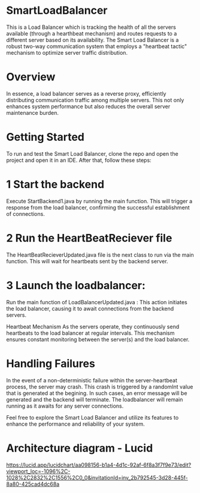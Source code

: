 # SmartLoadBalancer

This is a Load Balancer which is tracking the health of all the servers available (through a hearthbeat mechanism) and routes requests to a different server based on its availability.
The Smart Load Balancer is a robust two-way communication system that employs a "heartbeat tactic" mechanism to optimize server traffic distribution.

# Overview

In essence, a load balancer serves as a reverse proxy, efficiently distributing communication traffic among multiple servers. This not only enhances system performance but also reduces the overall server maintenance burden.

# Getting Started

To run and test the Smart Load Balancer, clone the repo and open the project and open it in an IDE. After that, follow these steps:

# 1 Start the backend 
Execute StartBackend1.java by running the main function. This will trigger a response from the load balancer, confirming the successful establishment of connections.

# 2 Run the HeartBeatReciever file
The HeartBeatRecieverUpdated.java file is the next class to run via the main function. This will wait for heartbeats sent by the backend server.

# 3 Launch the loadbalancer:
Run the main function of LoadBalancerUpdated.java : This action initiates the load balancer, causing it to await connections from the backend servers.

Heartbeat Mechanism
As the servers operate, they continuously send heartbeats to the load balancer at regular intervals. This mechanism ensures constant monitoring between the server(s) and the load balancer.

# Handling Failures

In the event of a non-deterministic failure within the server-heartbeat process, the server may crash. This crash is triggered by a randomInt value that is generated at the begining. In such cases, an error message will be generated and the backend will terminate. The loadbalancer will remain running as it awaits for any server connections.

Feel free to explore the Smart Load Balancer and utilize its features to enhance the performance and reliability of your system.

# Architecture diagram - Lucid

https://lucid.app/lucidchart/aa098156-b1a4-4d1c-92af-6f8a3f7f9e73/edit?viewport_loc=-1096%2C-1028%2C2832%2C1556%2C0_0&invitationId=inv_2b792545-3d28-445f-8a80-425cad4dc68a
